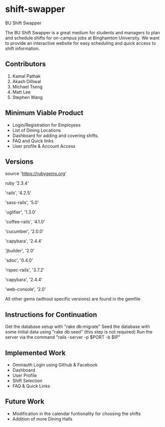 # shift-swapper

BU Shift Swapper

The BU Shift Swapper is a great medium for students and managers to plan and schedule shifts for on-campus jobs at Binghamton University. We want to provide an interactive website for easy scheduling and quick access to shift information.


Contributors
-----------------

1. Kamal Pathak
2. Akash Dilliwal
3. Michael Tseng
4. Matt Lee
5. Stephen Wang


Minimum Viable Product
------------------------

- Login/Registration for Employees
- List of Dining Locations
- Dashboard for adding and covering shifts.
- FAQ and Quick links
- User profile & Account Access

Versions
---------
source 'https://rubygems.org'

ruby '2.3.4'

'rails', '4.2.5'

'sass-rails', '5.0'

'uglifier', '1.3.0'

'coffee-rails', '4.1.0'

'cucumber', '2.0.0'

'capybara', '2.4.4'

'jbuilder', '2.0'

'sdoc', '0.4.0'

'rspec-rails', '3.7.2'

'capybara', '2.4.4'

'web-console', '2.0'

All other gems (without specific versions) are found in the gemfile


Instructions for Continuation
------------------------------
Get the database setup with "rake db:migrate"
Seed the database with some initial data using "rake db:seed" (this step is not required)
Run the server via the command "rails -server -p $PORT -b $IP"


Implemented Work
-------------------
- Omniauth Login using Github & Facebook
- Dashboard
- User Profile
- Shift Selection
- FAQ & Quick Links

Future Work
--------------
- Modification in the calendar funtionality for chossing the shifts
- Addition of more Dining Halls 


